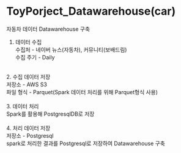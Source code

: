 # ToyPorject_Datawarehouse(car)
자동차 데이터 Datawarehouse 구축
<br/>
1. 데이터 수집<br/>
  수집처 - 네이버 뉴스(자동차), 커뮤니티(보배드림)<br/>
  수집 주기 - Daily<br/>
<br/>
2. 수집 데이터 저장<br/>
   저장소 - AWS S3<br/>
   파일 형식 - Parquet(Spark 데이터 처리를 위해 Parquet형식 사용)<br/>
<br/>
3. 데이터 처리<br/>
  Spark를 활용해 PostgresqlDB로 저장<br/>
<br/>
4. 처리 데이터 저장<br/>
   저장소 - Postgresql<br/>
   spark로 처리한 결과를 Postgresql로 저장하여 Datawarehouse 구축<br/>
